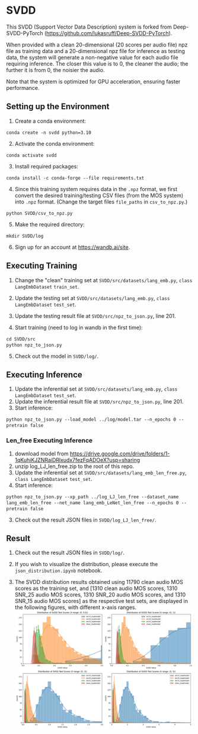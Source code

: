# SVDD

This SVDD (Support Vector Data Description) system is forked from Deep-SVDD-PyTorch (https://github.com/lukasruff/Deep-SVDD-PyTorch).

When provided with a clean 20-dimensional (20 scores per audio file) npz file as training data and a 20-dimensional npz file for inference as testing data, the system will generate a non-negative value for each audio file requiring inference. The closer this value is to 0, the cleaner the audio; the further it is from 0, the noisier the audio.

Note that the system is optimized for GPU acceleration, ensuring faster performance.

## Setting up the Environment

1. Create a conda environment:

```
conda create -n svdd python=3.10
```

2. Activate the conda environment:

```
conda activate svdd
```

3. Install required packages:

```
conda install -c conda-forge --file requirements.txt
```

4. Since this training system requires data in the `.npz` format, we first convert the desired training/testing CSV files (from the MOS system) into `.npz` format. (Change the target files `file_paths` in `csv_to_npz.py`.)

```
python SVDD/csv_to_npz.py
```

5. Make the required directory:

```
mkdir SVDD/log
```

6. Sign up for an account at https://wandb.ai/site.

## Executing Training

1. Change the "clean" training set at `SVDD/src/datasets/lang_emb.py`, `class LangEmbDataset` `train_set`.

2. Update the testing set at `SVDD/src/datasets/lang_emb.py`, `class LangEmbDataset` `test_set`.

3. Update the testing result file at `SVDD/src/npz_to_json.py`, line 201.

4. Start training (need to log in wandb in the first time):

```
cd SVDD/src
python npz_to_json.py
```

5. Check out the model in `SVDD/log/`.

## Executing Inference


1. Update the inferential set at `SVDD/src/datasets/lang_emb.py`, `class LangEmbDataset` `test_set`.
2. Update the inferential result file at `SVDD/src/npz_to_json.py`, line 201.
3. Start inference:

```
python npz_to_json.py --load_model ../log/model.tar --n_epochs 0 --pretrain false
```
### Len_free Executing Inference

1. download model from https://drive.google.com/drive/folders/1-1qKuhiKJZNRaiDRlxudx7fezFqADOeX?usp=sharing
2. unzip log_LJ_len_free.zip to the root of this repo.
3. Update the inferential set at `SVDD/src/datasets/lang_emb_len_free.py`, `class LangEmbDataset` `test_set`.
4. Start inference:
```
python npz_to_json.py --xp_path ../log_LJ_len_free --dataset_name lang_emb_len_free --net_name lang_emb_LeNet_len_free --n_epochs 0 --pretrain false
```
3. Check out the result JSON files in `SVDD/log_LJ_len_free/`.
   

## Result

1. Check out the result JSON files in `SVDD/log/`.

2. If you wish to visualize the distribution, please execute the `json_distribution.ipynb` notebook.

3. The SVDD distribution results obtained using 11790 clean audio MOS scores as the training set, and [1310 clean audio MOS scores, 1310 SNR_25 audio MOS scores, 1310 SNR_20 audio MOS scores, and 1310 SNR_15 audio MOS scores] as the respective test sets, are displayed in the following figures, with different x-axis ranges.
   ![svdd_distribution.png](./svdd_distribution.png)
